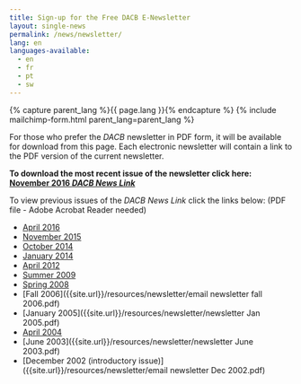 ```yaml
---
title: Sign-up for the Free DACB E-Newsletter
layout: single-news
permalink: /news/newsletter/
lang: en
languages-available:                         
  - en
  - fr
  - pt
  - sw
---
```

<!--CONTACT FORM -->
{% capture parent_lang %}{{ page.lang }}{% endcapture %}
{% include mailchimp-form.html parent_lang=parent_lang %}

<!-- PAST ISSUES -->
For those who prefer the _DACB_ newsletter  in PDF form, it will be available for download from this page. Each electronic newsletter will contain a link to the PDF version of the current newsletter.  

**To download the most recent issue of the newsletter click here: [November 2016 _DACB News Link_]({{site.url}}/resources/newsletter/newsletter-nov2016.pdf)**

To view previous issues of the _DACB News Link_ click the links below: (PDF file - Adobe Acrobat Reader needed)  

*   [April 2016]({{site.url}}/resources/newsletter/newsletter-April2016rev.pdf)  
*   [November 2015]({{site.url}}/resources/newsletter/newsletter-Nov2015.pdf)  
*   [October 2014]({{site.url}}/resources/newsletter/Newsletter-Oct2014.pdf)  
*   [January 2014]({{site.url}}/resources/newsletter/Newsletter-Jan2014.pdf)  
*   [April 2012]({{site.url}}/resources/newsletter/newsletter-April12.pdf)  
*   [Summer 2009]({{site.url}}/resources/newsletter/email-newsletterSUMMER-2009.pdf)  
*   [Spring 2008]({{site.url}}/resources/newsletter/Newsletter-Spring2008.pdf)  
*   [Fall 2006]({{site.url}}/resources/newsletter/email newsletter fall 2006.pdf)  
*   [January 2005]({{site.url}}/resources/newsletter/newsletter Jan 2005.pdf)  
*   [April 2004]({{site.url}}/resources/newsletter/newsletterApril2004.pdf)  
*   [June 2003]({{site.url}}/resources/newsletter/newsletter June 2003.pdf)  
*   [December 2002 (introductory issue)]({{site.url}}/resources/newsletter/email newsletter Dec 2002.pdf)  
